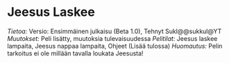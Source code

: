 # Jeesus Laskee
*Tietoa:* Versio: Ensimmäinen julkaisu (Beta 1.0), Tehnyt Sukl@@sukkul@YT
*Muutokset:* Peli lisätty, muutoksia tulevaisuudessa
*Pelitilat:* Jeesus laskee lampaita, Jeesus nappaa lampaita, Ohjeet (Lisää tulossa)
*Huomautus:* Pelin tarkoitus ei ole millään tavalla loukata Jeesusta!

